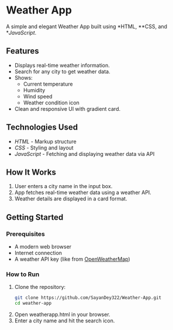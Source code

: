 # Weather App

A simple and elegant Weather App built using *HTML, **CSS, and **JavaScript*.


## Features

- Displays real-time weather information.
- Search for any city to get weather data.
- Shows:
  - Current temperature
  - Humidity
  - Wind speed
  - Weather condition icon
- Clean and responsive UI with gradient card.

## Technologies Used

- *HTML* - Markup structure
- *CSS* - Styling and layout
- *JavaScript* - Fetching and displaying weather data via API

## How It Works

1. User enters a city name in the input box.
2. App fetches real-time weather data using a weather API.
3. Weather details are displayed in a card format.

## Getting Started

### Prerequisites

- A modern web browser
- Internet connection
- A weather API key (like from [OpenWeatherMap](https://openweathermap.org/api))

### How to Run

1. Clone the repository:
   ```bash
   git clone https://github.com/SayanDey322/Weather-App.git
   cd weather-app
2. Open weatherapp.html in your browser.
3. Enter a city name and hit the search icon.  
   
